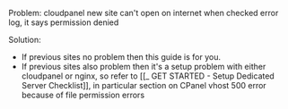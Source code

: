 Problem:
cloudpanel new site can't open on internet
when checked error log, it says permission denied

Solution:
- If previous sites no problem then this guide is for you. 
- If previous sites also problem then it's a setup problem with either cloudpanel or nginx, so refer to [[_ GET STARTED - Setup Dedicated Server Checklist]], in particular section on CPanel vhost 500 error because of file permission errors